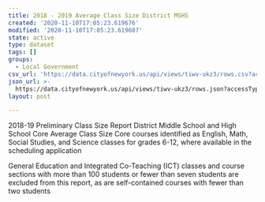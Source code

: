 ```yaml
---
title: 2018 - 2019 Average Class Size District MSHS
created: '2020-11-10T17:05:23.619676'
modified: '2020-11-10T17:05:23.619687'
state: active
type: dataset
tags: []
groups:
  - Local Government
csv_url: 'https://data.cityofnewyork.us/api/views/tiwv-ukz3/rows.csv?accessType=DOWNLOAD'
json_url: >-
  https://data.cityofnewyork.us/api/views/tiwv-ukz3/rows.json?accessType=DOWNLOAD
layout: post

---
```

2018-19 Preliminary Class Size Report District Middle School and High School Core Average Class Size 
Core courses identified as English, Math, Social Studies, and Science classes for grades 6-12, where available in the scheduling application

General Education and Integrated Co-Teaching (ICT) classes and course sections with more than 100 students or fewer than seven students are excluded from this report, as are self-contained courses with fewer than two students
